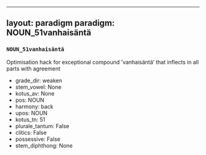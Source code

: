 
---
layout: paradigm
paradigm: NOUN_51vanhaisäntä
---
### ` NOUN_51vanhaisäntä `

Optimisation hack for exceptional compound ’vanhaisäntä’ that inflects in all parts with agreement
* grade_dir: weaken
* stem_vowel: None
* kotus_av: None
* pos: NOUN
* harmony: back
* upos: NOUN
* kotus_tn: 51
* plurale_tantum: False
* clitics: False
* possessive: False
* stem_diphthong: None
